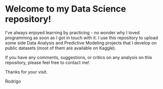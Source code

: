 # Welcome to my Data Science repository!

I've always enjoyed learning by practicing - no wonder why I loved programming as soon as I got in touch with it. I use this repository to upload some side Data Analysis and Predictive Modeling projects that I develop on public datasets (most of them are available on Kaggle).

If you have any comments, suggestions, or critics on any analysis on this repository, please feel free to contact me!

Thanks for your visit.

Rodrigo
 
